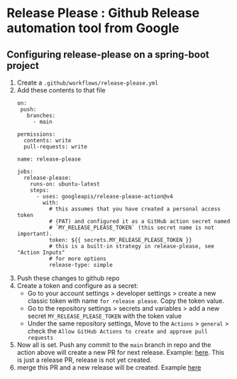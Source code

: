 # Release Please : Github Release automation tool from Google

## Configuring release-please on a spring-boot project

1. Create a `.github/workflows/release-please.yml`
2. Add these contents to that file
   ```
   on:
    push:
      branches:
        - main
  
   permissions:
     contents: write
     pull-requests: write
  
   name: release-please
  
   jobs:
     release-please:
       runs-on: ubuntu-latest
       steps:
         - uses: googleapis/release-please-action@v4
           with:
             # this assumes that you have created a personal access token
             # (PAT) and configured it as a GitHub action secret named
             # `MY_RELEASE_PLEASE_TOKEN` (this secret name is not important).
             token: ${{ secrets.MY_RELEASE_PLEASE_TOKEN }}
             # this is a built-in strategy in release-please, see "Action Inputs"
             # for more options
             release-type: simple
    ``` 
3. Push these changes to github repo
3. Create a token and configure as a secret:
   - Go to your account settings > developer settings > create a new classic token with name `for release please`. Copy the token value.
   - Go to the repository settings > secrets and variables > add a new secret `MY_RELEASE_PLEASE_TOKEN` with the token value
   - Under the same repository settings, Move to the `Actions` > `general` > check the `Allow GitHub Actions to create and approve pull requests`
4. Now all is set. Push any commit to the `main` branch in repo and the action above will create a new PR for next release. Example: [here](https://github.com/ossdhaval/empmgmt/pull/3). This is just a release PR, release is not yet created.
5. merge this PR and a new release will be created. Example [here](https://github.com/ossdhaval/empmgmt/releases/tag/v1.0.0)
